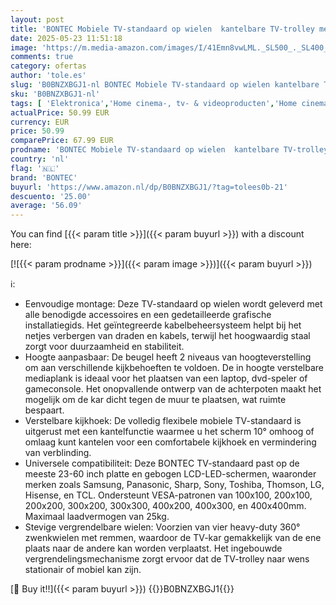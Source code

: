```yaml
---
layout: post
title: 'BONTEC Mobiele TV-standaard op wielen  kantelbare TV-trolley met mediaplank voor 23-60 inch LED  LCD  OLED Flat & Curved TV s  houdt tot 25kg  Max VESA 400x400mm'
date: 2025-05-23 11:51:18
image: 'https://m.media-amazon.com/images/I/41Emn8vwLML._SL500_._SL400_.jpg'
comments: true
category: ofertas
author: 'tole.es'
slug: 'B0BNZXBGJ1-nl BONTEC Mobiele TV-standaard op wielen kantelbare TV-...'
sku: 'B0BNZXBGJ1-nl'
tags: [ 'Elektronica','Home cinema-, tv- & videoproducten','Home cinema-videoaccessoires','TV standaards','Tv-standaards & -muurbeugels','bontec','🇳🇱', ]
actualPrice: 50.99 EUR
currency: EUR
price: 50.99
comparePrice: 67.99 EUR
prodname: 'BONTEC Mobiele TV-standaard op wielen  kantelbare TV-trolley met mediaplank voor 23-60 inch LED  LCD  OLED Flat & Curved TV s  houdt tot 25kg  Max VESA 400x400mm'
country: 'nl'
flag: '🇳🇱'
brand: 'BONTEC'
buyurl: 'https://www.amazon.nl/dp/B0BNZXBGJ1/?tag=tolees0b-21'
descuento: '25.00'
average: '56.09'
---
```


You can find [{{< param title >}}]({{< param buyurl >}}) with a discount here:

[![{{< param prodname >}}]({{< param image >}})]({{< param buyurl >}})

ℹ️:

- Eenvoudige montage: Deze TV-standaard op wielen wordt geleverd met alle benodigde accessoires en een gedetailleerde grafische installatiegids. Het geïntegreerde kabelbeheersysteem helpt bij het netjes verbergen van draden en kabels, terwijl het hoogwaardig staal zorgt voor duurzaamheid en stabiliteit.
- Hoogte aanpasbaar: De beugel heeft 2 niveaus van hoogteverstelling om aan verschillende kijkbehoeften te voldoen. De in hoogte verstelbare mediaplank is ideaal voor het plaatsen van een laptop, dvd-speler of gameconsole. Het onopvallende ontwerp van de achterpoten maakt het mogelijk om de kar dicht tegen de muur te plaatsen, wat ruimte bespaart.
- Verstelbare kijkhoek: De volledig flexibele mobiele TV-standaard is uitgerust met een kantelfunctie waarmee u het scherm 10° omhoog of omlaag kunt kantelen voor een comfortabele kijkhoek en vermindering van verblinding.
- Universele compatibiliteit: Deze BONTEC TV-standaard past op de meeste 23-60 inch platte en gebogen LCD-LED-schermen, waaronder merken zoals Samsung, Panasonic, Sharp, Sony, Toshiba, Thomson, LG, Hisense, en TCL. Ondersteunt VESA-patronen van 100x100, 200x100, 200x200, 300x200, 300x300, 400x200, 400x300, en 400x400mm. Maximaal laadvermogen van 25kg.
- Stevige vergrendelbare wielen: Voorzien van vier heavy-duty 360° zwenkwielen met remmen, waardoor de TV-kar gemakkelijk van de ene plaats naar de andere kan worden verplaatst. Het ingebouwde vergrendelingsmechanisme zorgt ervoor dat de TV-trolley naar wens stationair of mobiel kan zijn.

[🛒 Buy it!!]({{< param buyurl >}})
{{<world>}}B0BNZXBGJ1{{</world>}}
